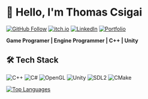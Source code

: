 # 👋 Hello, I'm Thomas Csigai 

[![GitHub Follow](https://img.shields.io/github/followers/thomascsigai?label=Follow&style=social)](https://github.com/thomascsigai)
[![itch.io](https://img.shields.io/badge/itch.io-FA5C5C?style=flat-square&logo=itch.io&logoColor=white)](https://thomas-csigai.itch.io/)
[![LinkedIn](https://img.shields.io/badge/LinkedIn-0077B5?style=flat-square&logo=linkedin&logoColor=white)](https://www.linkedin.com/in/thomascsigai)
[![Portfolio](https://img.shields.io/badge/Portfolio-4285F4?style=flat-square&logo=google-chrome&logoColor=white)](https://thomascsigai.github.io/)

**Game Programer | Engine Programmer | C++ | Unity**
## 🛠 Tech Stack
![C++](https://img.shields.io/badge/C%2B%2B-00599C?style=flat-square&logo=c%2B%2B&logoColor=white)
![C#](https://img.shields.io/badge/C%23-239120?style=flat-square&logo=c-sharp&logoColor=white)
![OpenGL](https://img.shields.io/badge/OpenGL-5586A4?style=flat-square&logo=opengl&logoColor=white)
![Unity](https://img.shields.io/badge/Unity-000000?style=flat-square&logo=unity&logoColor=white)
![SDL2](https://img.shields.io/badge/SDL2-FF6600?style=flat-square&logo=libsdl&logoColor=white)
![CMake](https://img.shields.io/badge/CMake-064F8C?style=flat-square&logo=cmake&logoColor=white)

[![Top Languages](https://github-readme-stats.vercel.app/api/top-langs/?username=thomascsigai&layout=compact&theme=dark&hide=html,python)](https://github.com/thomascsigai)

